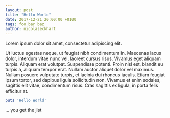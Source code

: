 ```yaml
---
layout: post
title: "Hello World"
date: 2017-12-21 20:00:00 +0100
tags: foo bar baz
author: nicolaseckhart
---
```


Lorem ipsum dolor sit amet, consectetur adipiscing elit.

Ut luctus egestas neque, ut feugiat nibh condimentum in. Maecenas lacus dolor, interdum vitae nunc vel, laoreet cursus risus. Vivamus eget aliquam turpis. Aliquam erat volutpat. Suspendisse potenti. Proin nisl est, blandit eu turpis a, aliquam tempor erat. Nullam auctor aliquet dolor vel maximus. Nullam posuere vulputate turpis, et lacinia dui rhoncus iaculis. Etiam feugiat ipsum tortor, sed dapibus ligula sollicitudin non. Vivamus et enim sodales, sagittis elit vitae, condimentum risus. Cras sagittis ex ligula, in porta felis efficitur at.

```ruby
puts 'Hello World'
```

... you get the jist
